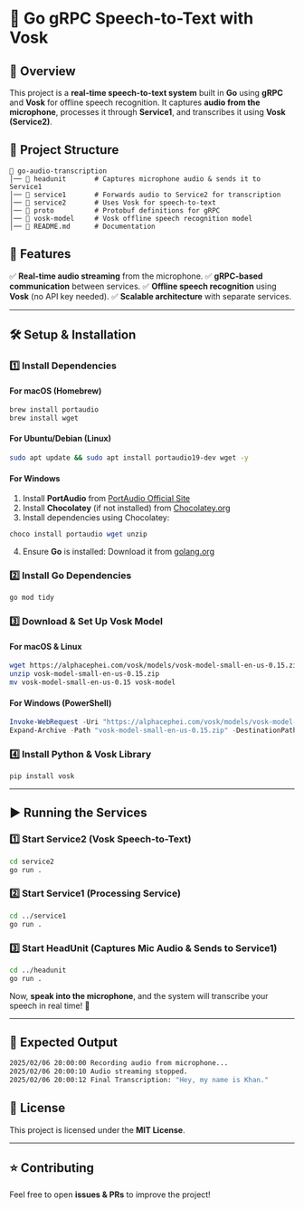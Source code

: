 # 🎤 Go gRPC Speech-to-Text with Vosk

## 📌 Overview
This project is a **real-time speech-to-text system** built in **Go** using **gRPC** and **Vosk** for offline speech recognition. It captures **audio from the microphone**, processes it through **Service1**, and transcribes it using **Vosk (Service2)**.

## 📂 Project Structure
```
📁 go-audio-transcription
│── 📁 headunit       # Captures microphone audio & sends it to Service1
│── 📁 service1       # Forwards audio to Service2 for transcription
│── 📁 service2       # Uses Vosk for speech-to-text
│── 📁 proto          # Protobuf definitions for gRPC
│── 📁 vosk-model     # Vosk offline speech recognition model
│── 📄 README.md      # Documentation
```

## 🚀 Features
✅ **Real-time audio streaming** from the microphone.
✅ **gRPC-based communication** between services.
✅ **Offline speech recognition** using **Vosk** (no API key needed).
✅ **Scalable architecture** with separate services.

---

## 🛠️ Setup & Installation

### 1️⃣ Install Dependencies
#### **For macOS (Homebrew)**
```bash
brew install portaudio
brew install wget
```
#### **For Ubuntu/Debian (Linux)**
```bash
sudo apt update && sudo apt install portaudio19-dev wget -y
```
#### **For Windows**
1. Install **PortAudio** from [PortAudio Official Site](http://www.portaudio.com/download.html)
2. Install **Chocolatey** (if not installed) from [Chocolatey.org](https://chocolatey.org/install)
3. Install dependencies using Chocolatey:
```powershell
choco install portaudio wget unzip
```
4. Ensure **Go** is installed: Download it from [golang.org](https://golang.org/dl/)

### 2️⃣ Install Go Dependencies
```bash
go mod tidy
```

### 3️⃣ Download & Set Up Vosk Model
#### **For macOS & Linux**
```bash
wget https://alphacephei.com/vosk/models/vosk-model-small-en-us-0.15.zip
unzip vosk-model-small-en-us-0.15.zip
mv vosk-model-small-en-us-0.15 vosk-model
```
#### **For Windows (PowerShell)**
```powershell
Invoke-WebRequest -Uri "https://alphacephei.com/vosk/models/vosk-model-small-en-us-0.15.zip" -OutFile "vosk-model-small-en-us-0.15.zip"
Expand-Archive -Path "vosk-model-small-en-us-0.15.zip" -DestinationPath "vosk-model"
```

### 4️⃣ Install Python & Vosk Library
```bash
pip install vosk
```

---

## ▶️ Running the Services
### **1️⃣ Start Service2 (Vosk Speech-to-Text)**
```bash
cd service2
go run .
```

### **2️⃣ Start Service1 (Processing Service)**
```bash
cd ../service1
go run .
```

### **3️⃣ Start HeadUnit (Captures Mic Audio & Sends to Service1)**
```bash
cd ../headunit
go run .
```

Now, **speak into the microphone**, and the system will transcribe your speech in real time! 🎤

---

## 📜 Expected Output
```bash
2025/02/06 20:00:00 Recording audio from microphone...
2025/02/06 20:00:10 Audio streaming stopped.
2025/02/06 20:00:12 Final Transcription: "Hey, my name is Khan."
```



## 📜 License
This project is licensed under the **MIT License**.

---

## ⭐ Contributing
Feel free to open **issues & PRs** to improve the project!

